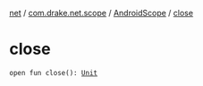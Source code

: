 [net](../../index.md) / [com.drake.net.scope](../index.md) / [AndroidScope](index.md) / [close](./close.md)

# close

`open fun close(): `[`Unit`](https://kotlinlang.org/api/latest/jvm/stdlib/kotlin/-unit/index.html)